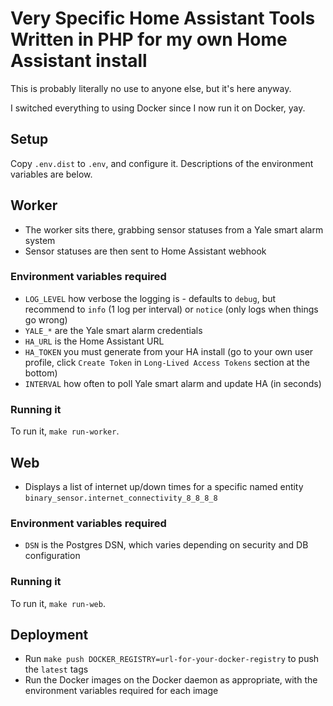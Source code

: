 # Very Specific Home Assistant Tools Written in PHP for my own Home Assistant install

This is probably literally no use to anyone else, but it's here anyway.

I switched everything to using Docker since I now run it on Docker, yay.

## Setup

Copy `.env.dist` to `.env`, and configure it. Descriptions of the environment variables are below.

## Worker

 - The worker sits there, grabbing sensor statuses from a Yale smart alarm system
 - Sensor statuses are then sent to Home Assistant webhook

### Environment variables required

 - `LOG_LEVEL` how verbose the logging is - defaults to `debug`, but recommend to `info` (1 log per interval) or `notice` (only logs when things go wrong)
 - `YALE_*` are the Yale smart alarm credentials
 - `HA_URL` is the Home Assistant URL
 - `HA_TOKEN` you must generate from your HA install (go to your own user profile, click `Create Token` in `Long-Lived Access Tokens` section at the bottom)
 - `INTERVAL` how often to poll Yale smart alarm and update HA (in seconds)

### Running it

To run it, `make run-worker`.

## Web

 - Displays a list of internet up/down times for a specific named entity `binary_sensor.internet_connectivity_8_8_8_8`

### Environment variables required

 - `DSN` is the Postgres DSN, which varies depending on security and DB configuration

### Running it

To run it, `make run-web`.

## Deployment

 - Run `make push DOCKER_REGISTRY=url-for-your-docker-registry` to push the `latest` tags
 - Run the Docker images on the Docker daemon as appropriate, with the environment variables required for each image
